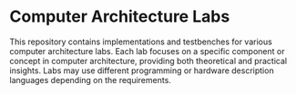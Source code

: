 # Computer Architecture Labs

This repository contains implementations and testbenches for various computer architecture labs. Each lab focuses on a specific component or concept in computer architecture, providing both theoretical and practical insights. Labs may use different programming or hardware description languages depending on the requirements.

